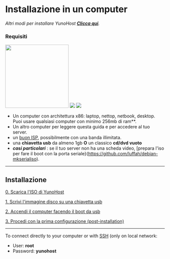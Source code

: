 # Installazione in un computer

*Altri modi per installare YunoHost **[Clicca qui](/install_it)**.*

### Requisiti

<img src="/images/laptop.png" width=200>
<img src="/images/desktop.jpg">
<img src="/images/nettop.jpg">

* Un computer con architettura x86: laptop, nettop, netbook, desktop.    
Puoi usare qualsiasi computer con minimo 256mb di ram**.
* Un altro computer per leggere questa guida e per accedere al tuo server.
* un [buon ISP](/isp), possibilmente con una banda illimitata.
* una **chiavetta usb** da almeno 1gb **O** un classico **cd/dvd vuoto**
* ***casi particolari*** : se il tuo server non ha una scheda video, [prepara l'iso per fare il boot con la porta seriale}(https://github.com/luffah/debian-mkserialiso).

---

## Installazione


<a class="btn btn-lg btn-default" href="/images">0. Scarica l'ISO di YunoHost</a>

<a class="btn btn-lg btn-default" href="/burn_or_copy_iso">1. Scrivi l'immagine disco su una chiavetta usb</a>

<a class="btn btn-lg btn-default" href="/boot_and_graphical_install">2. Accendi il computer facendo il boot da usb</a>

<a class="btn btn-lg btn-default" href="/postinstall">3. Procedi con la prima configurazione (post-installation)</a>

---

To connect directly to your computer or with [SSH](/ssh) (only on local network:
* User: **root**
* Password: **yunohost**


